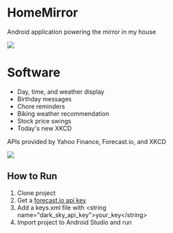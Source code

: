 # HomeMirror
Android application powering the mirror in my house

![](https://github.com/HannahMitt/HomeMirror/blob/master/design/IMG_20150825_191621.jpg)

Software
====
* Day, time, and weather display
* Birthday messages
* Chore reminders
* Biking weather recommendation
* Stock price swings
* Today's new XKCD

APIs provided by Yahoo Finance, Forecast.io, and XKCD

![](https://raw.githubusercontent.com/HannahMitt/HomeMirror/master/design/HomeMirror.png)

How to Run
----
1. Clone project
2. Get a [forecast.io api key](https://developer.forecast.io/)
3. Add a keys.xml file with \<string name="dark_sky_api_key">your_key\</string>
4. Import project to Android Studio and run

